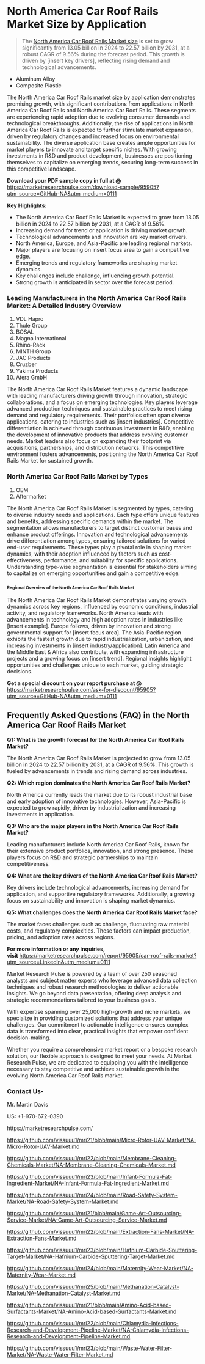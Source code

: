 <h1>North America Car Roof Rails Market&nbsp;Size by Application</h1><blockquote><p>The <a href="https://marketresearchpulse.com/download-sample/95905?utm_source=GitHub-NA&amp;utm_medium=0111">North America Car Roof Rails Market size</a> is set to grow significantly from 13.05 billion in 2024 to 22.57 billion by 2031, at a robust CAGR of 9.56% during the forecast period. This growth is driven by [insert key drivers], reflecting rising demand and technological advancements.</p></blockquote><ul><li>Aluminum Alloy<li> Composite Plastic</li></ul><p>The North America Car Roof Rails market size by application demonstrates promising growth, with significant contributions from applications in North America Car Roof Rails and North America Car Roof Rails. These segments are experiencing rapid adoption due to evolving consumer demands and technological breakthroughs. Additionally, the rise of applications in North America Car Roof Rails is expected to further stimulate market expansion, driven by regulatory changes and increased focus on environmental sustainability. The diverse application base creates ample opportunities for market players to innovate and target specific niches. With growing investments in R&D and product development, businesses are positioning themselves to capitalize on emerging trends, securing long-term success in this competitive landscape.</p><p><strong>Download your PDF sample copy in full at @ </strong><a href="https://marketresearchpulse.com/download-sample/95905?utm_source=GitHub-NA&amp;utm_medium=0111">https://marketresearchpulse.com/download-sample/95905?utm_source=GitHub-NA&amp;utm_medium=0111</a></p><p><strong>Key Highlights: </strong></p><ul><li>The North America Car Roof Rails Market is expected to grow from 13.05 billion in 2024 to 22.57 billion by 2031, at a CAGR of 9.56%.</li><li>Increasing demand for trend or application is driving market growth.</li><li>Technological advancements and innovation are key market drivers.</li><li>North America, Europe, and Asia-Pacific are leading regional markets.</li><li>Major players are focusing on insert focus area to gain a competitive edge.</li><li>Emerging trends and regulatory frameworks are shaping market dynamics.</li><li>Key challenges include challenge, influencing growth potential.</li><li>Strong growth is anticipated in sector over the forecast period.</li></ul><h3>Leading Manufacturers in the North America Car Roof Rails Market: A Detailed Industry Overview</h3><ol><li>VDL Hapro</li><li>Thule Group</li><li>BOSAL</li><li>Magna International</li><li>Rhino-Rack</li><li>MINTH Group</li><li>JAC Products</li><li>Cruzber</li><li>Yakima Products</li><li>Atera GmbH</li></ol><div class="flex max-w-full flex-col flex-grow"><div class="min-h-8 text-message flex w-full flex-col items-end gap-2 whitespace-normal break-words [.text-message+&amp;]:mt-5" dir="auto" data-message-author-role="assistant" data-message-id="fd8432e4-4910-450d-b182-61b7bfb0a01f" data-message-model-slug="gpt-4o"><div class="flex w-full flex-col gap-1 empty:hidden first:pt-[3px]"><div class="markdown prose w-full break-words dark:prose-invert light"><p>The North America Car Roof Rails Market features a dynamic landscape with leading manufacturers driving growth through innovation, strategic collaborations, and a focus on emerging technologies. Key players leverage advanced production techniques and sustainable practices to meet rising demand and regulatory requirements. Their portfolios often span diverse applications, catering to industries such as [insert industries]. Competitive differentiation is achieved through continuous investment in R&amp;D, enabling the development of innovative products that address evolving customer needs. Market leaders also focus on expanding their footprint via acquisitions, partnerships, and distribution networks. This competitive environment fosters advancements, positioning the North America Car Roof Rails Market for sustained growth.</p></div></div></div></div><h3>North America Car Roof Rails Market by Types</h3><ol><li>OEM<li> Aftermarket</li></ol><div class="flex max-w-full flex-col flex-grow"><div class="min-h-8 text-message flex w-full flex-col items-end gap-2 whitespace-normal break-words [.text-message+&amp;]:mt-5" dir="auto" data-message-author-role="assistant" data-message-id="084470be-0bb7-4664-bddf-5156b4f41249" data-message-model-slug="gpt-4o-mini"><div class="flex w-full flex-col gap-1 empty:hidden first:pt-[3px]"><div class="markdown prose w-full break-words dark:prose-invert light"><p>The North America Car Roof Rails Market is segmented by types, catering to diverse industry needs and applications. Each type offers unique features and benefits, addressing specific demands within the market. The segmentation allows manufacturers to target distinct customer bases and enhance product offerings. Innovation and technological advancements drive differentiation among types, ensuring tailored solutions for varied end-user requirements. These types play a pivotal role in shaping market dynamics, with their adoption influenced by factors such as cost-effectiveness, performance, and suitability for specific applications. Understanding type-wise segmentation is essential for stakeholders aiming to capitalize on emerging opportunities and gain a competitive edge.</p></div></div></div></div><h3><span style="font-size: 11px;">Regional Overview of the North America Car Roof Rails Market</span></h3><div class="flex max-w-full flex-col flex-grow"><div class="min-h-8 text-message flex w-full flex-col items-end gap-2 whitespace-normal break-words [.text-message+&amp;]:mt-5" dir="auto" data-message-author-role="assistant" data-message-id="e9038762-ce64-4e30-91c9-9bd413514231" data-message-model-slug="gpt-4o-mini"><div class="flex w-full flex-col gap-1 empty:hidden first:pt-[3px]"><div class="markdown prose w-full break-words dark:prose-invert light"><p>The North America Car Roof Rails Market demonstrates varying growth dynamics across key regions, influenced by economic conditions, industrial activity, and regulatory frameworks. North America leads with advancements in technology and high adoption rates in industries like [insert example]. Europe follows, driven by innovation and strong governmental support for [insert focus area]. The Asia-Pacific region exhibits the fastest growth due to rapid industrialization, urbanization, and increasing investments in [insert industry/application]. Latin America and the Middle East &amp; Africa also contribute, with expanding infrastructure projects and a growing focus on [insert trend]. Regional insights highlight opportunities and challenges unique to each market, guiding strategic decisions.</p></div></div></div></div><p><strong>Get a special discount on your report purchase at @ </strong><a href="https://marketresearchpulse.com/ask-for-discount/95905?utm_source=GitHub-NA&amp;utm_medium=0111">https://marketresearchpulse.com/ask-for-discount/95905?utm_source=GitHub-NA&amp;utm_medium=0111</a></p><h2>Frequently Asked Questions (FAQ) in the North America Car Roof Rails Market</h2><p><strong>Q1: What is the growth forecast for the North America Car Roof Rails Market?</strong></p><p>The North America Car Roof Rails Market is projected to grow from 13.05 billion in 2024 to 22.57 billion by 2031, at a CAGR of 9.56%. This growth is fueled by advancements in trends and rising demand across industries.</p><p><strong>Q2: Which region dominates the North America Car Roof Rails Market?</strong></p><p>North America currently leads the market due to its robust industrial base and early adoption of innovative technologies. However, Asia-Pacific is expected to grow rapidly, driven by industrialization and increasing investments in application.</p><p><strong>Q3: Who are the major players in the North America Car Roof Rails Market?</strong></p><p>Leading manufacturers include North America Car Roof Rails, known for their extensive product portfolios, innovation, and strong presence. These players focus on R&amp;D and strategic partnerships to maintain competitiveness.</p><p><strong>Q4: What are the key drivers of the North America Car Roof Rails Market?</strong></p><p>Key drivers include technological advancements, increasing demand for application, and supportive regulatory frameworks. Additionally, a growing focus on sustainability and innovation is shaping market dynamics.</p><p><strong>Q5: What challenges does the North America Car Roof Rails Market face?</strong></p><p>The market faces challenges such as challenge, fluctuating raw material costs, and regulatory complexities. These factors can impact production, pricing, and adoption rates across regions.</p><p><strong>For more information or any inquiries, visit&nbsp;</strong><a href="https://marketresearchpulse.com/report/95905/car-roof-rails-market?utm_source=Linkedin&utm_medium=0111">https://marketresearchpulse.com/report/95905/car-roof-rails-market?utm_source=Linkedin&utm_medium=0111</a></p><p>Market Research Pulse is powered by a team of over 250 seasoned analysts and subject matter experts who leverage advanced data collection techniques and robust research methodologies to deliver actionable insights. We go beyond data presentation, offering deep analysis and strategic recommendations tailored to your business goals.</p><p>With expertise spanning over 25,000 high-growth and niche markets, we specialize in providing customized solutions that address your unique challenges. Our commitment to actionable intelligence ensures complex data is transformed into clear, practical insights that empower confident decision-making.</p><p>Whether you require a comprehensive market report or a bespoke research solution, our flexible approach is designed to meet your needs. At Market Research Pulse, we are dedicated to equipping you with the intelligence necessary to stay competitive and achieve sustainable growth in the evolving North America Car Roof Rails market.</p><h3><strong>Contact Us-</strong></h3><p>Mr. Martin Davis</p><p>US: +1-970-672-0390</p><p>https://marketresearchpulse.com/</p><p><a href="https://github.com/vissuuu1/mri21/blob/main/Micro-Rotor-UAV-Market/NA-Micro-Rotor-UAV-Market.md">https://github.com/vissuuu1/mri21/blob/main/Micro-Rotor-UAV-Market/NA-Micro-Rotor-UAV-Market.md</a></p><p><a href="https://github.com/vissuuu1/mri22/blob/main/Membrane-Cleaning-Chemicals-Market/NA-Membrane-Cleaning-Chemicals-Market.md">https://github.com/vissuuu1/mri22/blob/main/Membrane-Cleaning-Chemicals-Market/NA-Membrane-Cleaning-Chemicals-Market.md</a></p><p><a href="https://github.com/vissuuu1/mri23/blob/main/Infant-Formula-Fat-Ingredient-Market/NA-Infant-Formula-Fat-Ingredient-Market.md">https://github.com/vissuuu1/mri23/blob/main/Infant-Formula-Fat-Ingredient-Market/NA-Infant-Formula-Fat-Ingredient-Market.md</a></p><p><a href="https://github.com/vissuuu1/mri24/blob/main/Road-Safety-System-Market/NA-Road-Safety-System-Market.md">https://github.com/vissuuu1/mri24/blob/main/Road-Safety-System-Market/NA-Road-Safety-System-Market.md</a></p><p><a href="https://github.com/vissuuu1/mri21/blob/main/Game-Art-Outsourcing-Service-Market/NA-Game-Art-Outsourcing-Service-Market.md">https://github.com/vissuuu1/mri21/blob/main/Game-Art-Outsourcing-Service-Market/NA-Game-Art-Outsourcing-Service-Market.md</a></p><p><a href="https://github.com/vissuuu1/mri22/blob/main/Extraction-Fans-Market/NA-Extraction-Fans-Market.md">https://github.com/vissuuu1/mri22/blob/main/Extraction-Fans-Market/NA-Extraction-Fans-Market.md</a></p><p><a href="https://github.com/vissuuu1/mri23/blob/main/Hafnium-Carbide-Sputtering-Target-Market/NA-Hafnium-Carbide-Sputtering-Target-Market.md">https://github.com/vissuuu1/mri23/blob/main/Hafnium-Carbide-Sputtering-Target-Market/NA-Hafnium-Carbide-Sputtering-Target-Market.md</a></p><p><a href="https://github.com/vissuuu1/mri24/blob/main/Maternity-Wear-Market/NA-Maternity-Wear-Market.md">https://github.com/vissuuu1/mri24/blob/main/Maternity-Wear-Market/NA-Maternity-Wear-Market.md</a></p><p><a href="https://github.com/vissuuu1/mri25/blob/main/Methanation-Catalyst-Market/NA-Methanation-Catalyst-Market.md">https://github.com/vissuuu1/mri25/blob/main/Methanation-Catalyst-Market/NA-Methanation-Catalyst-Market.md</a></p><p><a href="https://github.com/vissuuu1/mri21/blob/main/Amino-Acid-based-Surfactants-Market/NA-Amino-Acid-based-Surfactants-Market.md">https://github.com/vissuuu1/mri21/blob/main/Amino-Acid-based-Surfactants-Market/NA-Amino-Acid-based-Surfactants-Market.md</a></p><p><a href="https://github.com/vissuuu1/mri22/blob/main/Chlamydia-Infections-Research-and-Development-Pipeline-Market/NA-Chlamydia-Infections-Research-and-Development-Pipeline-Market.md">https://github.com/vissuuu1/mri22/blob/main/Chlamydia-Infections-Research-and-Development-Pipeline-Market/NA-Chlamydia-Infections-Research-and-Development-Pipeline-Market.md</a></p><p><a href="https://github.com/vissuuu1/mri23/blob/main/Waste-Water-Filter-Market/NA-Waste-Water-Filter-Market.md">https://github.com/vissuuu1/mri23/blob/main/Waste-Water-Filter-Market/NA-Waste-Water-Filter-Market.md</a></p>
